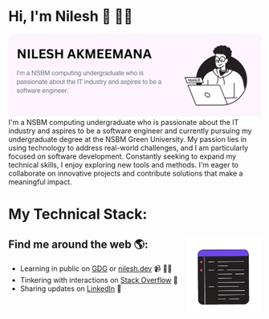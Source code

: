 # Hi, I'm Nilesh 👋 👨‍💻

<img src="https://raw.githubusercontent.com/nileshakmeemana/nileshakmeemana/main/gh-header-image-cropped.png" alt="banner that says Nilesh Akmeemana - I'm a NSBM computing undergraduate who is passionate about the IT industry and aspires to be a software engineer">
I'm a NSBM computing undergraduate who is passionate about the IT industry and aspires to be a software engineer and currently pursuing my undergraduate degree at the NSBM Green University. My passion lies in using technology to address real-world challenges, and I am particularly focused on software development. Constantly seeking to expand my technical skills, I enjoy exploring new tools and methods. I'm eager to collaborate on innovative projects and contribute solutions that make a meaningful impact.

# My Technical Stack:

## Find me around the web 🌎: <a href="https://github.com/sponsors/nileshakmeemana"><img align="right" width="150" height="150" src="https://github.com/nileshakmeemana/nileshakmeemana/blob/main/animatedgif/keyboard.gif?raw=true"></a>

- Learning in public on <a href="https://g.dev/nnakmeemana">GDG</a> or <a href="https://www.nilesh.dev">nilesh.dev</a> 📹 ✍🏾
- Tinkering with interactions on <a href="https://stackoverflow.com/users/23166289"> Stack Overflow</a> 🏓
- Sharing updates on <a href="www.linkedin.com/in/nilesh-akmeemana-509731241">LinkedIn</a> 💼
